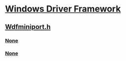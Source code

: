 # [Windows Driver Framework](../_wdf/index.md)
## [Wdfminiport.h](index.md)
### [None](../wdfminiport/nf-wdfminiport-wdfdeviceminiportcreate.md)
### [None](../wdfminiport/nf-wdfminiport-wdfdriverminiportunload.md)

